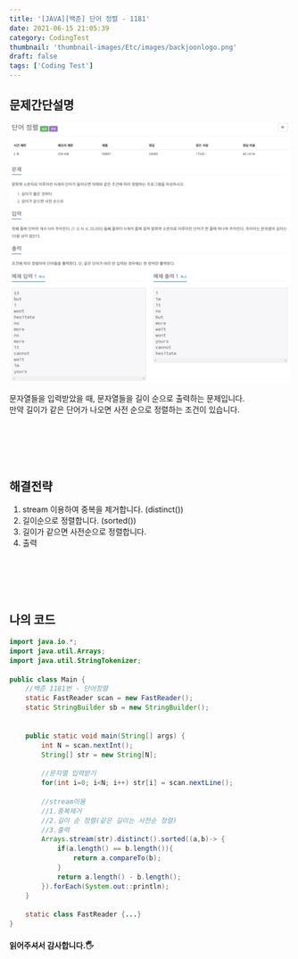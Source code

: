 ```yaml
---
title: '[JAVA][백준] 단어 정렬 - 1181'
date: 2021-06-15 21:05:39
category: CodingTest
thumbnail: 'thumbnail-images/Etc/images/backjoonlogo.png'
draft: false
tags: ['Coding Test']
---
```


## 문제간단설명

![](./images/boj-1181.png)

문자열들을 입력받았을 때, 문자열들을 길이 순으로 출력하는 문제입니다. <br>
만약 길이가 같은 단어가 나오면 사전 순으로 정렬하는 조건이 있습니다.

<br>
<br>
<br>
<br>

## 해결전략

1. stream 이용하여 중복을 제거합니다. (distinct())
2. 길이순으로 정렬합니다. (sorted())
3. 길이가 같으면 사전순으로 정렬합니다.
4. 출력

<br>
<br>
<br>
<br>

## 나의 코드

```java
import java.io.*;
import java.util.Arrays;
import java.util.StringTokenizer;

public class Main {
    //백준 1181번 - 단어정렬
    static FastReader scan = new FastReader();
    static StringBuilder sb = new StringBuilder();


    public static void main(String[] args) {
        int N = scan.nextInt();
        String[] str = new String[N];

        //문자열 입력받기
        for(int i=0; i<N; i++) str[i] = scan.nextLine();

        //stream이용
        //1.중복제거
        //2.길이 순 정렬(같은 길이는 사전순 정렬)
        //3.출력
        Arrays.stream(str).distinct().sorted((a,b)-> {
            if(a.length() == b.length()){
                return a.compareTo(b);
            }
            return a.length() - b.length();
        }).forEach(System.out::println);
    }

    static class FastReader {...}
}
```

#### 읽어주셔서 감사합니다.🖐
